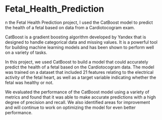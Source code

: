 # Fetal_Health_Prediction
n the Fetal Health Prediction project, I used the CatBoost model to predict the health of a fetal based on data from a Cardiotocogram exam.

CatBoost is a gradient boosting algorithm developed by Yandex that is designed to handle categorical data and missing values. It is a powerful tool for building machine learning models and has been shown to perform well on a variety of tasks.

In this project, we used CatBoost to build a model that could accurately predict the health of a fetal based on the Cardiotocogram data. The model was trained on a dataset that included 21 features relating to the electrical activity of the fetal heart, as well as a target variable indicating whether the fetal was healthy or not.

We evaluated the performance of the CatBoost model using a variety of metrics and found that it was able to make accurate predictions with a high degree of precision and recall. We also identified areas for improvement and will continue to work on optimizing the model for even better performance.
